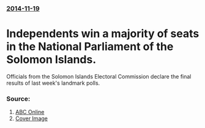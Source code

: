 ### [2014-11-19](/news/2014/11/19/index.md)

# Independents win a majority of seats in the National Parliament of the Solomon Islands. 

Officials from the Solomon Islands Electoral Commission declare the final results of last week&#039;s landmark polls.


### Source:

1. [ABC Online](http://www.abc.net.au/news/2014-11-24/independents-poll-strongly-in-solomon-islands-election/5914572)
1. [Cover Image](http://www.abc.net.au/news/image/5904060-1x1-700x700.jpg)
